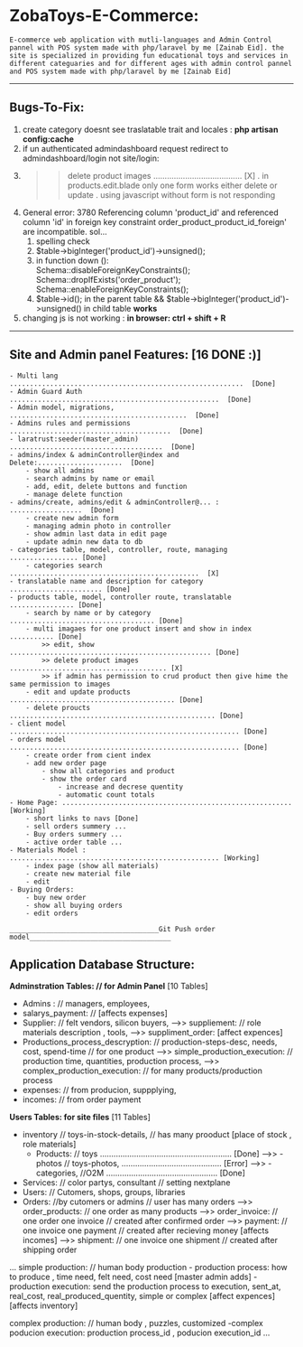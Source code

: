 # ZobaToys-E-Commerce:
    E-commerce web application with mutli-languages and Admin Control pannel with POS system made with php/laravel by me [Zainab Eid]. the site is specialized in providing fun educational toys and services in different categuaries and for different ages with admin control pannel and POS system made with php/laravel by me [Zainab Eid]

_______________________________________________________________________________________________

## Bugs-To-Fix:
1. create category doesnt see traslatable trait and locales : __php artisan config:cache__
2. if un authenticated admindashboard request redirect to admindashboard/login not site/login: 
3.  >> delete product images ....................................... [X]
        . in products.edit.blade only one form works either delete or update
        . using javascript without form is not responding
4.  General error: 3780 Referencing column 'product_id' and referenced column 'id' in foreign key constraint  order_product_product_id_foreign' are incompatible.
    sol... 
    1. spelling check
    2. $table->bigInteger('product_id')->unsigned();
    3. in function down ():  
        Schema::disableForeignKeyConstraints();
        Schema::dropIfExists('order_product');
        Schema::enableForeignKeyConstraints();
    4.  $table->id(); in the parent table && $table->bigInteger('product_id')->unsigned() in child table __works__
5. changing js is not working : __in browser: ctrl + shift + R__
_______________________________________________________________________________________________

## Site and  Admin panel Features: [16 DONE :)]
    - Multi lang ..........................................................  [Done]
    - Admin Guard Auth ....................................................  [Done]
    - Admin model, migrations, ............................................  [Done]
    - Admins rules and permissions ........................................  [Done]
    - laratrust:seeder(master_admin) ......................................  [Done]
    - admins/index & adminController@index and Delete:.....................  [Done]
        - show all admins
        - search admins by name or email
        - add, edit, delete buttons and function
        - manage delete function
    - admins/create, admins/edit & adminController@... : ..................  [Done]
        - create new admin form
        - managing admin photo in controller
        - show admin last data in edit page
        - update admin new data to db
    - categories table, model, controller, route, managing ................. [Done]
        - categories search ...............................................  [X]
    - translatable name and description for category ....................... [Done] 
    - products table, model, controller route, translatable ................ [Done]
        - search by name or by category .................................... [Done]
        - multi imagaes for one product insert and show in index ........... [Done] 
            >> edit, show .................................................. [Done]
            >> delete product images ....................................... [X]
            >> if admin has permission to crud product then give hime the same permission to images
        - edit and update products ......................................... [Done]
        - delete proucts ................................................... [Done]
    - client model ......................................................... [Done]
    - orders model ......................................................... [Done]
        - create order from cient index
        - add new order page
            - show all categories and product 
            - show the order card 
                - increase and decrese quentity
                - automatic count totals
    - Home Page: ......................................................... [Working]
        - short links to navs [Done]
        - sell orders summery ...
        - Buy orders summery ...
        - active order table ...
    - Materials Model : .................................................... [Working]
        - index page (show all materials)
        - create new material file
        - edit 
    - Buying Orders:
        - buy new order
        - show all buying orders
        - edit orders

    _____________________________________Git Push order model___________________________________


## Application Database Structure:

**Adminstration Tables: // for Admin Panel** [10 Tables]
- Admins :  // managers, employees, 
- salarys_payment: // [affects expenses]
- Supplier: // felt vendors, silicon buyers, 
    -->> suppliement: // role materials description , tools, 
    -->> suppliment_order: [affect expences]
- Productions_process_descryption: // production-steps-desc, needs, cost, spend-time // for one product
    -->> simple_production_execution: // production time, quantities, production process, 
    -->> complex_production_execution: // for many products/production process
- expenses: // from producion, suppplying, 
- incomes: // from order payment

**Users Tables: for site files**  [11 Tables]
- inventory // toys-in-stock-details, // has many prooduct [place of stock , role materials]
    - Products: // toys .......................................................... [Done]
        -->> - photos // toys-photos, ............................................ [Error]
        -->> - categories, //O2M ................................................. [Done]
- Services: // color partys, consultant // setting nextplane
- Users: // Cutomers, shops, groups, libraries
- Orders: //by cutomers or admins // user has many orders
    -->> order_products: // one order as many products
    -->> order_invoice: // one order one invoice // created after confirmed order
    -->> payment: // one invoice one payment // created after recieving money [affects incomes]
    -->> shipment: // one invoice one shipment // created after shipping order

... 
simple production:  // human body production
    - production process: how to produce , time need, felt need, cost need [master admin adds]
    - production execution: send the production process to execution, sent_at, real_cost, real_produced_quentity, simple or complex  [affect expences] [affects inventory]

complex production: // human body , puzzles, customized
    -complex poducion execution: production process_id , poducion execution_id
...